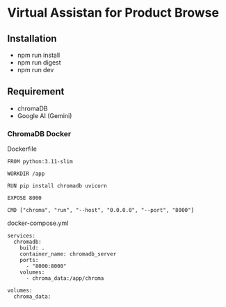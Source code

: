 # Virtual Assistan for Product Browse

## Installation
- npm run install
- npm run digest
- npm run dev
  
## Requirement
- chromaDB
- Google AI (Gemini)

### ChromaDB Docker
Dockerfile
```
FROM python:3.11-slim

WORKDIR /app

RUN pip install chromadb uvicorn

EXPOSE 8000

CMD ["chroma", "run", "--host", "0.0.0.0", "--port", "8000"]
```

docker-compose.yml
```
services:
  chromadb:
    build: .
    container_name: chromadb_server
    ports:
      - "8000:8000"
    volumes:
      - chroma_data:/app/chroma

volumes:
  chroma_data:
```